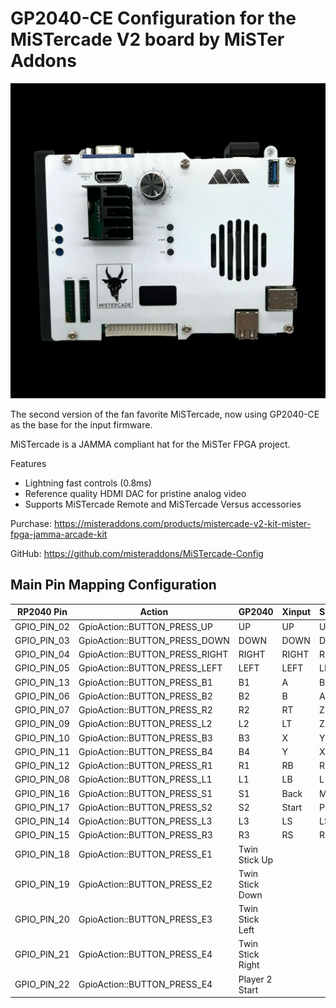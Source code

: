 # GP2040-CE Configuration for the MiSTercade V2 board by MiSTer Addons

![MiSTercade V2](assets/MistercadeV2.jpg)

The second version of the fan favorite MiSTercade, now using GP2040-CE as the base for the input firmware.

MiSTercade is a JAMMA compliant hat for the MiSTer FPGA project. 

Features

* Lightning fast controls (0.8ms)
* Reference quality HDMI DAC for pristine analog video
* Supports MiSTercade Remote and MiSTercade Versus accessories


Purchase: https://misteraddons.com/products/mistercade-v2-kit-mister-fpga-jamma-arcade-kit

GitHub: https://github.com/misteraddons/MiSTercade-Config

## Main Pin Mapping Configuration

| RP2040 Pin | Action                        | GP2040 | Xinput | Switch | PS3/4/5  | Dinput | Arcade |
|------------|-------------------------------|--------|--------|--------|----------|--------|--------|
| GPIO_PIN_02| GpioAction::BUTTON_PRESS_UP   | UP     | UP     | UP      | UP      | UP     | UP     |
| GPIO_PIN_03| GpioAction::BUTTON_PRESS_DOWN | DOWN   | DOWN   | DOWN    | DOWN    | DOWN   | DOWN   |
| GPIO_PIN_04| GpioAction::BUTTON_PRESS_RIGHT| RIGHT  | RIGHT  | RIGHT   | RIGHT   | RIGHT  | RIGHT  |
| GPIO_PIN_05| GpioAction::BUTTON_PRESS_LEFT | LEFT   | LEFT   | LEFT    | LEFT    | LEFT   | LEFT   |
| GPIO_PIN_13| GpioAction::BUTTON_PRESS_B1   | B1     | A      | B       | Cross   | 2      | K1     |
| GPIO_PIN_06| GpioAction::BUTTON_PRESS_B2   | B2     | B      | A       | Circle  | 3      | K2     |
| GPIO_PIN_07| GpioAction::BUTTON_PRESS_R2   | R2     | RT     | ZR      | R2      | 8      | K3     |
| GPIO_PIN_09| GpioAction::BUTTON_PRESS_L2   | L2     | LT     | ZL      | L2      | 7      | K4     |
| GPIO_PIN_10| GpioAction::BUTTON_PRESS_B3   | B3     | X      | Y       | Square  | 1      | P1     |
| GPIO_PIN_11| GpioAction::BUTTON_PRESS_B4   | B4     | Y      | X       | Triangle| 4      | P2     |
| GPIO_PIN_12| GpioAction::BUTTON_PRESS_R1   | R1     | RB     | R       | R1      | 6      | P3     |
| GPIO_PIN_08| GpioAction::BUTTON_PRESS_L1   | L1     | LB     | L       | L1      | 5      | P4     |
| GPIO_PIN_16| GpioAction::BUTTON_PRESS_S1   | S1     | Back   | Minus   | Select  | 9      | Coin   |
| GPIO_PIN_17| GpioAction::BUTTON_PRESS_S2   | S2     | Start  | Plus    | Start   | 10     | Start  |
| GPIO_PIN_14| GpioAction::BUTTON_PRESS_L3   | L3     | LS     | LS      | L3      | 11     | LS     |
| GPIO_PIN_15| GpioAction::BUTTON_PRESS_R3   | R3     | RS     | RS      | R3      | 12     | RS     |
| GPIO_PIN_18| GpioAction::BUTTON_PRESS_E1   | Twin Stick Up
| GPIO_PIN_19| GpioAction::BUTTON_PRESS_E2   | Twin Stick Down
| GPIO_PIN_20| GpioAction::BUTTON_PRESS_E3   | Twin Stick Left
| GPIO_PIN_21| GpioAction::BUTTON_PRESS_E4   | Twin Stick Right
| GPIO_PIN_22| GpioAction::BUTTON_PRESS_E4   | Player 2 Start